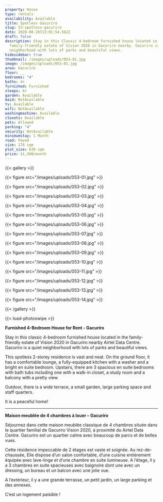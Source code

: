 ```yaml
---
property: House
type: rentals
availability: Available
title: Spotless Gacuriro
slug: 53-spotless-gacuriro
date: 2020-08-26T13:01:54.562Z
draft: false
description: Stay in this Classic 4-bedroom furnished house located in the
  family-friendly estate of Vision 2020 in Gacuriro nearby. Gacuriro is a quiet
  neighborhood with lots of parks and beautiful views.
hidesidebar: true
thumbnail: /images/uploads/053-01.jpg
image: /images/uploads/053-01.jpg
area: Gacuriro
floor: __
bedrooms: "4"
baths: 4+
furnished: Furnished
sleeps: 6+
garden: Available
maid: NotAvailable
tv: Available
wifi: NotAvailable
washingmachine: Available
closets: Available
pets: Allowed
parking: "4"
security: NotAvailable
minimumstay: 1 Month
road: Paved
size: 278 sqm
plot_size: 639 sqm
price: $1,500/month
---
```

{{< gallery >}}

{{< figure src="/images/uploads/053-01.jpg" >}}

{{< figure src="/images/uploads/053-02.jpg" >}}

{{< figure src="/images/uploads/053-03.jpg" >}}

{{< figure src="/images/uploads/053-04.jpg" >}}

{{< figure src="/images/uploads/053-05.jpg" >}}

{{< figure src="/images/uploads/053-06.jpg" >}}

{{< figure src="/images/uploads/053-07.jpg" >}}

{{< figure src="/images/uploads/053-08.jpg" >}}

{{< figure src="/images/uploads/053-09.jpg" >}}

{{< figure src="/images/uploads/053-10.jpg" >}}

{{< figure src="/images/uploads/053-11.jpg" >}}

{{< figure src="/images/uploads/053-12.jpg" >}}

{{< figure src="/images/uploads/053-13.jpg" >}}

{{< figure src="/images/uploads/053-14.jpg" >}}

{{< /gallery >}}

{{< load-photoswipe >}}



**Furnished 4-Bedroom House for Rent - Gacuriro**

Stay in this classic 4-bedroom furnished house located in the family-friendly estate of Vision 2020 in Gacuriro nearby Airtel Data Centre. Gacuriro is a quiet neighborhood with lots of parks and beautiful views.

This spotless 2-storey residence is vast and neat. On the ground floor, it has a comfortable lounge, a fully-equipped kitchen with a washer and a bright en suite bedroom. Upstairs, there are 3 spacious en suite bedrooms with bath tubs including one with a walk-in closet, a study room and a balcony with a pretty view.

Outdoor, there is a wide terrace, a small garden, large parking space and staff quarters.

It is a peaceful home!

---

**Maison meublée de 4 chambres à louer – Gacuriro**

Séjournez dans cette maison meublée classique de 4 chambres située dans le quartier familial de Gacuriro Vision 2020, à proximité du Airtel Data Centre. Gacuriro est un quartier calme avec beaucoup de parcs et de belles vues.

Cette résidence impeccable de 2 étages est vaste et soignée. Au rez-de-chaussée, Elle dispose d’un salon confortable, d’une cuisine entièrement équipée avec lave-linge et d’une chambre en suite lumineuse. A l’étage, il y a 3 chambres en suite spacieuses avec baignoire dont une avec un dressing, un bureau et un balcon avec une jolie vue.

A l’extérieur, il y a une grande terrasse, un petit jardin, un large parking et des annexes.

C’est un logement paisible !